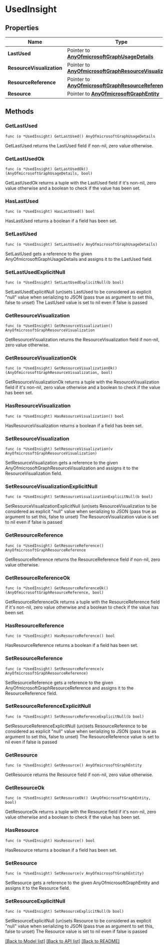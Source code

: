 # UsedInsight

## Properties

Name | Type | Description | Notes
------------ | ------------- | ------------- | -------------
**LastUsed** | Pointer to [**AnyOfmicrosoftGraphUsageDetails**](anyOf&lt;microsoft.graph.usageDetails&gt;.md) |  | [optional] 
**ResourceVisualization** | Pointer to [**AnyOfmicrosoftGraphResourceVisualization**](anyOf&lt;microsoft.graph.resourceVisualization&gt;.md) |  | [optional] 
**ResourceReference** | Pointer to [**AnyOfmicrosoftGraphResourceReference**](anyOf&lt;microsoft.graph.resourceReference&gt;.md) |  | [optional] 
**Resource** | Pointer to [**AnyOfmicrosoftGraphEntity**](anyOf&lt;microsoft.graph.entity&gt;.md) |  | [optional] 

## Methods

### GetLastUsed

`func (o *UsedInsight) GetLastUsed() AnyOfmicrosoftGraphUsageDetails`

GetLastUsed returns the LastUsed field if non-nil, zero value otherwise.

### GetLastUsedOk

`func (o *UsedInsight) GetLastUsedOk() (AnyOfmicrosoftGraphUsageDetails, bool)`

GetLastUsedOk returns a tuple with the LastUsed field if it's non-nil, zero value otherwise
and a boolean to check if the value has been set.

### HasLastUsed

`func (o *UsedInsight) HasLastUsed() bool`

HasLastUsed returns a boolean if a field has been set.

### SetLastUsed

`func (o *UsedInsight) SetLastUsed(v AnyOfmicrosoftGraphUsageDetails)`

SetLastUsed gets a reference to the given AnyOfmicrosoftGraphUsageDetails and assigns it to the LastUsed field.

### SetLastUsedExplicitNull

`func (o *UsedInsight) SetLastUsedExplicitNull(b bool)`

SetLastUsedExplicitNull (un)sets LastUsed to be considered as explicit "null" value
when serializing to JSON (pass true as argument to set this, false to unset)
The LastUsed value is set to nil even if false is passed
### GetResourceVisualization

`func (o *UsedInsight) GetResourceVisualization() AnyOfmicrosoftGraphResourceVisualization`

GetResourceVisualization returns the ResourceVisualization field if non-nil, zero value otherwise.

### GetResourceVisualizationOk

`func (o *UsedInsight) GetResourceVisualizationOk() (AnyOfmicrosoftGraphResourceVisualization, bool)`

GetResourceVisualizationOk returns a tuple with the ResourceVisualization field if it's non-nil, zero value otherwise
and a boolean to check if the value has been set.

### HasResourceVisualization

`func (o *UsedInsight) HasResourceVisualization() bool`

HasResourceVisualization returns a boolean if a field has been set.

### SetResourceVisualization

`func (o *UsedInsight) SetResourceVisualization(v AnyOfmicrosoftGraphResourceVisualization)`

SetResourceVisualization gets a reference to the given AnyOfmicrosoftGraphResourceVisualization and assigns it to the ResourceVisualization field.

### SetResourceVisualizationExplicitNull

`func (o *UsedInsight) SetResourceVisualizationExplicitNull(b bool)`

SetResourceVisualizationExplicitNull (un)sets ResourceVisualization to be considered as explicit "null" value
when serializing to JSON (pass true as argument to set this, false to unset)
The ResourceVisualization value is set to nil even if false is passed
### GetResourceReference

`func (o *UsedInsight) GetResourceReference() AnyOfmicrosoftGraphResourceReference`

GetResourceReference returns the ResourceReference field if non-nil, zero value otherwise.

### GetResourceReferenceOk

`func (o *UsedInsight) GetResourceReferenceOk() (AnyOfmicrosoftGraphResourceReference, bool)`

GetResourceReferenceOk returns a tuple with the ResourceReference field if it's non-nil, zero value otherwise
and a boolean to check if the value has been set.

### HasResourceReference

`func (o *UsedInsight) HasResourceReference() bool`

HasResourceReference returns a boolean if a field has been set.

### SetResourceReference

`func (o *UsedInsight) SetResourceReference(v AnyOfmicrosoftGraphResourceReference)`

SetResourceReference gets a reference to the given AnyOfmicrosoftGraphResourceReference and assigns it to the ResourceReference field.

### SetResourceReferenceExplicitNull

`func (o *UsedInsight) SetResourceReferenceExplicitNull(b bool)`

SetResourceReferenceExplicitNull (un)sets ResourceReference to be considered as explicit "null" value
when serializing to JSON (pass true as argument to set this, false to unset)
The ResourceReference value is set to nil even if false is passed
### GetResource

`func (o *UsedInsight) GetResource() AnyOfmicrosoftGraphEntity`

GetResource returns the Resource field if non-nil, zero value otherwise.

### GetResourceOk

`func (o *UsedInsight) GetResourceOk() (AnyOfmicrosoftGraphEntity, bool)`

GetResourceOk returns a tuple with the Resource field if it's non-nil, zero value otherwise
and a boolean to check if the value has been set.

### HasResource

`func (o *UsedInsight) HasResource() bool`

HasResource returns a boolean if a field has been set.

### SetResource

`func (o *UsedInsight) SetResource(v AnyOfmicrosoftGraphEntity)`

SetResource gets a reference to the given AnyOfmicrosoftGraphEntity and assigns it to the Resource field.

### SetResourceExplicitNull

`func (o *UsedInsight) SetResourceExplicitNull(b bool)`

SetResourceExplicitNull (un)sets Resource to be considered as explicit "null" value
when serializing to JSON (pass true as argument to set this, false to unset)
The Resource value is set to nil even if false is passed

[[Back to Model list]](../README.md#documentation-for-models) [[Back to API list]](../README.md#documentation-for-api-endpoints) [[Back to README]](../README.md)


